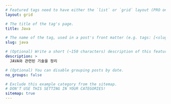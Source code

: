 ```yaml
---
# Featured tags need to have either the `list` or `grid` layout (PRO only).
layout: grid

# The title of the tag's page.
title: Java

# The name of the tag, used in a post's front matter (e.g. tags: [<slug>]).
slug: java

# (Optional) Write a short (~150 characters) description of this featured tag.
description: >
  JAVA와 관련된 기술을 정리

# (Optional) You can disable grouping posts by date.
no_groups: false

# Exclude this example category from the sitemap.
# DON'T USE THIS SETTING IN YOUR CATEGORIES!
sitemap: true
---
```

